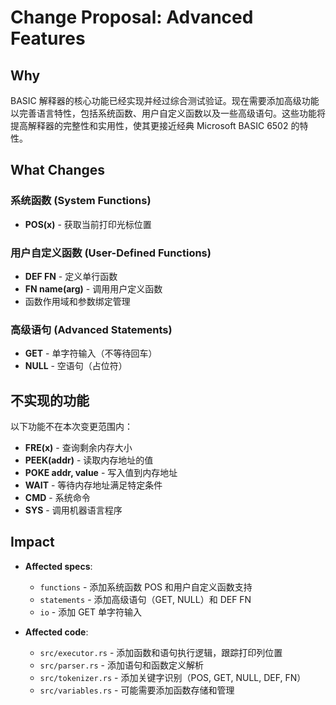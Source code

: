 # Change Proposal: Advanced Features

## Why

BASIC 解释器的核心功能已经实现并经过综合测试验证。现在需要添加高级功能以完善语言特性，包括系统函数、用户自定义函数以及一些高级语句。这些功能将提高解释器的完整性和实用性，使其更接近经典 Microsoft BASIC 6502 的特性。

## What Changes

### 系统函数 (System Functions)
- **POS(x)** - 获取当前打印光标位置

### 用户自定义函数 (User-Defined Functions)
- **DEF FN** - 定义单行函数
- **FN name(arg)** - 调用用户定义函数
- 函数作用域和参数绑定管理

### 高级语句 (Advanced Statements)
- **GET** - 单字符输入（不等待回车）
- **NULL** - 空语句（占位符）

## 不实现的功能

以下功能不在本次变更范围内：
- **FRE(x)** - 查询剩余内存大小
- **PEEK(addr)** - 读取内存地址的值
- **POKE addr, value** - 写入值到内存地址
- **WAIT** - 等待内存地址满足特定条件
- **CMD** - 系统命令
- **SYS** - 调用机器语言程序

## Impact

- **Affected specs**: 
  - `functions` - 添加系统函数 POS 和用户自定义函数支持
  - `statements` - 添加高级语句（GET, NULL）和 DEF FN
  - `io` - 添加 GET 单字符输入

- **Affected code**: 
  - `src/executor.rs` - 添加函数和语句执行逻辑，跟踪打印列位置
  - `src/parser.rs` - 添加语句和函数定义解析
  - `src/tokenizer.rs` - 添加关键字识别（POS, GET, NULL, DEF, FN）
  - `src/variables.rs` - 可能需要添加函数存储和管理

